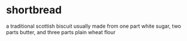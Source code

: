 # shortbread
a traditional scottish biscuit usually made from one part white sugar, two parts butter, and three parts plain wheat flour
